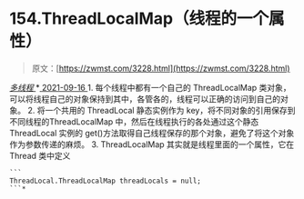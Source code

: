 <!--yml
category: 未分类
date: 0001-01-01 00:00:00
--->

# 154.ThreadLocalMap（线程的一个属性）

> 原文：[https://zwmst.com/3228.html](https://zwmst.com/3228.html)

   [ *多线程* ](https://zwmst.com/%e5%a4%9a%e7%ba%bf%e7%a8%8b)*[ <time datetime="2021-09-17T01:00:23+08:00"> 2021-09-16 </time> ](https://zwmst.com/3228.html)  1.  每个线程中都有一个自己的 ThreadLocalMap 类对象，可以将线程自己的对象保持到其中，各管各的，线程可以正确的访问到自己的对象。
2.  将一个共用的 ThreadLocal 静态实例作为 key，将不同对象的引用保存到不同线程的ThreadLocalMap 中，然后在线程执行的各处通过这个静态 ThreadLocal 实例的 get()方法取得自己线程保存的那个对象，避免了将这个对象作为参数传递的麻烦。
3.  ThreadLocalMap 其实就是线程里面的一个属性，它在 Thread 类中定义

    ```
    ThreadLocal.ThreadLocalMap threadLocals = null;
    ```*